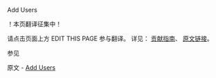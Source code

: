  Add Users

 ！本页翻译征集中！

请点击页面上方 EDIT THIS PAGE 参与翻译。
详见：
[贡献指南]( https://github.com/JinMuInfo/MongoDB-Manual-zh/blob/master/CONTRIBUTING.md )、
[原文链接](  https://docs.mongodb.com/manual/tutorial/create-users/  )。

 参见

原文 - [Add Users]( https://docs.mongodb.com/manual/tutorial/create-users/ )

